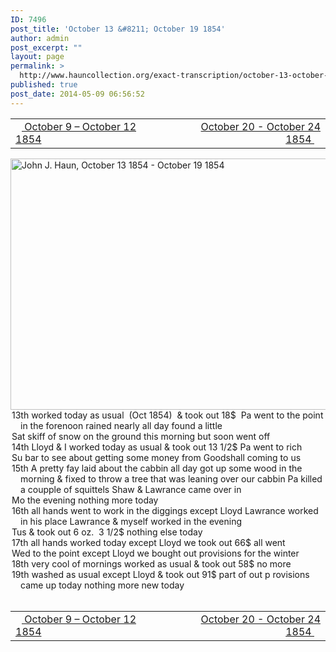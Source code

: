 ```yaml
---
ID: 7496
post_title: 'October 13 &#8211; October 19 1854'
author: admin
post_excerpt: ""
layout: page
permalink: >
  http://www.hauncollection.org/exact-transcription/october-13-october-19-1854/
published: true
post_date: 2014-05-09 06:56:52
---
```

<table style="width: 100%;" align="center">
<tbody>
<tr>
<td width="50%"><a title="October 9 – October 12 1854" href="http://www.hauncollection.org/version-2/version-ii-series-i/october-9-october-12-1854/"><img src="https://lh3.googleusercontent.com/-EFJpxxNiPNw/VqgtWBCZrMI/AAAAAAAAAFU/WfY4lPFWWkg/s800-Ic42/Soeb-Plain-Arrows-8-10px.png" alt="" width="10" height="10" /> October 9 – October 12 1854</a></td>
<td style="text-align: right;"><a title="October 20 – October 24 1854" href="http://www.hauncollection.org/version-2/version-ii-series-i/october-20-october-24-1854/"> October 20 - October 24 1854 <img src="https://lh3.googleusercontent.com/-67k0cYlpXHw/VqgtWKz1MXI/AAAAAAAAAFU/k9PW_Piyurk/s800-Ic42/Soeb-Plain-Arrows-5-10px.png" alt="" width="10" height="10" /></a></td>
</tr>
</tbody>
</table>
<a href="http://www.hauncollection.org/wp-content/uploads/John Haun/JJH_058_October 13 1854 - October 19 1854.JPG" target="_blank" rel="noopener"><img class="alignnone wp-image-2288 size-large" src="http://www.hauncollection.org/wp-content/uploads/John Haun/JJH_058_October 13 1854 - October 19 1854-1024x682.jpg" alt="John J. Haun, October 13 1854 - October 19 1854" width="604" height="402" /></a>
<div style="text-indent: -1em; padding-left: 16px;">13th worked today as usual  (Oct 1854)  &amp; took out 18$  Pa went
to the point in the forenoon rained nearly all day found a little</div>
<div style="text-indent: -1em; padding-left: 16px;">Sat skiff of snow on the ground this morning but soon went off</div>
<div style="text-indent: -1em; padding-left: 16px;">14th Lloyd &amp; I worked today as usual &amp; took out 13 1/2$ Pa went to rich</div>
<div style="text-indent: -1em; padding-left: 16px;">Su bar to see about getting some money from Goodshall coming to us</div>
<div style="text-indent: -1em; padding-left: 16px;">15th A pretty fay laid about the cabbin all day got up some wood in
the morning &amp; fixed to throw a tree that was leaning over our cabbin
Pa killed a coupple of squittels Shaw &amp; Lawrance came over in</div>
<div style="text-indent: -1em; padding-left: 16px;">Mo the evening nothing more today</div>
<div style="text-indent: -1em; padding-left: 16px;">16th all hands went to work in the diggings except Lloyd Lawrance
worked in his place Lawrance &amp; myself worked in the evening</div>
<div style="text-indent: -1em; padding-left: 16px;">Tus &amp; took out 6 oz.  3 1/2$ nothing else today</div>
<div style="text-indent: -1em; padding-left: 16px;">17th all hands worked today except Lloyd we took out 66$ all went</div>
<div style="text-indent: -1em; padding-left: 16px;">Wed to the point except Lloyd we bought out provisions for the winter</div>
<div style="text-indent: -1em; padding-left: 16px;">18th very cool of mornings worked as usual &amp; took out 58$ no more</div>
<div style="text-indent: -1em; padding-left: 16px;">19th washed as usual except Lloyd &amp; took out 91$ part of out p
rovisions came up today nothing more new today</div>
&nbsp;
<table style="width: 100%;" align="center">
<tbody>
<tr>
<td width="50%"><a title="October 9 – October 12 1854" href="http://www.hauncollection.org/version-2/version-ii-series-i/october-9-october-12-1854/"><img src="https://lh3.googleusercontent.com/-EFJpxxNiPNw/VqgtWBCZrMI/AAAAAAAAAFU/WfY4lPFWWkg/s800-Ic42/Soeb-Plain-Arrows-8-10px.png" alt="" width="10" height="10" /> October 9 – October 12 1854</a></td>
<td style="text-align: right;"><a title="October 20 – October 24 1854" href="http://www.hauncollection.org/version-2/version-ii-series-i/october-20-october-24-1854/"> October 20 - October 24 1854 <img src="https://lh3.googleusercontent.com/-67k0cYlpXHw/VqgtWKz1MXI/AAAAAAAAAFU/k9PW_Piyurk/s800-Ic42/Soeb-Plain-Arrows-5-10px.png" alt="" width="10" height="10" /></a></td>
</tr>
</tbody>
</table>